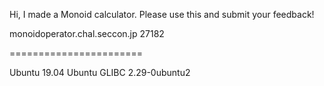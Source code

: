 

Hi, I made a Monoid calculator. Please use this and submit your feedback!

monoidoperator.chal.seccon.jp 27182

=======================

Ubuntu 19.04
Ubuntu GLIBC 2.29-0ubuntu2
